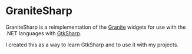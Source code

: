 # GraniteSharp

GraniteSharp is a reimplementation of the [Granite][elem01] widgets for use with the .NET languages with [GtkSharp][gtk01].

I created this as a way to learn GtkSharp and to use it with my projects.

[elem01]: https://github.com/elementary/granite "Library that extends Gtk+"
[gtk01]: https://github.com/GtkSharp/GtkSharp ".NET wrapper for Gtk and other related libraries"